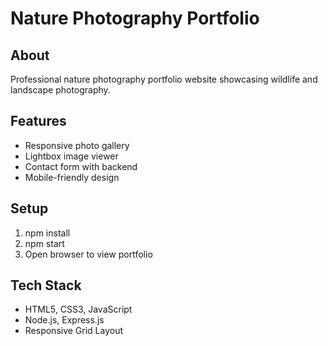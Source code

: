 # Nature Photography Portfolio

## About
Professional nature photography portfolio website showcasing wildlife and landscape photography.

## Features  
- Responsive photo gallery
- Lightbox image viewer
- Contact form with backend
- Mobile-friendly design

## Setup
1. npm install
2. npm start
3. Open browser to view portfolio

## Tech Stack
- HTML5, CSS3, JavaScript
- Node.js, Express.js
- Responsive Grid Layout
